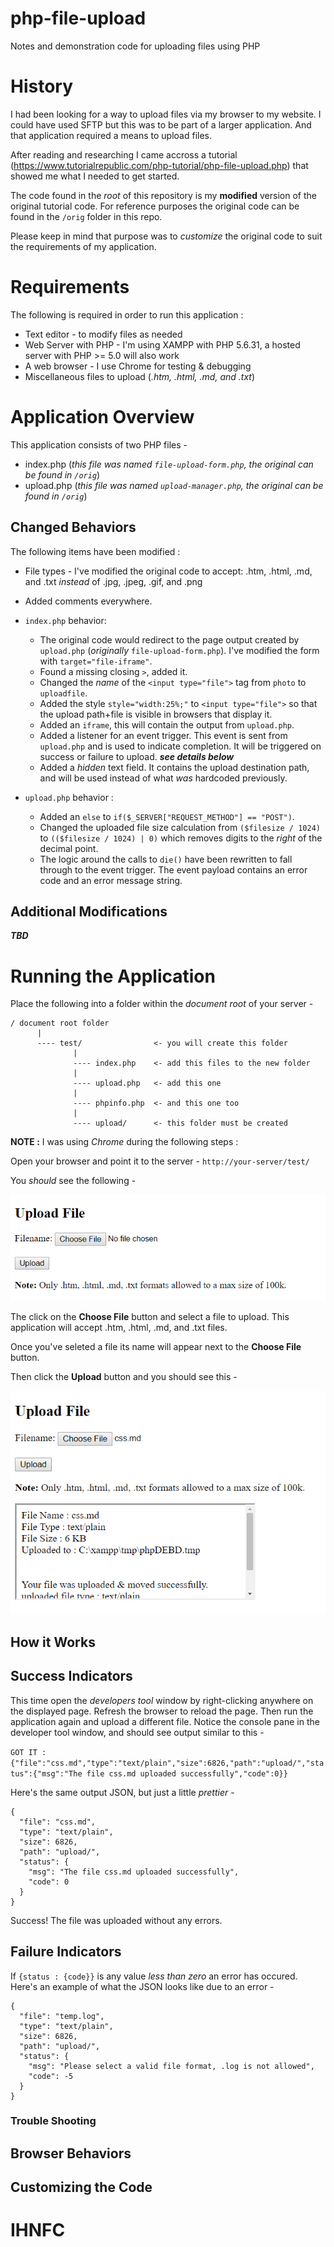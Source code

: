 # php-file-upload

Notes and demonstration code for uploading files using PHP

# History

I had been looking for a way to upload files via my browser to my website. I could have used SFTP but this was to be part of a larger application. And that application required a means to upload files.

After reading and researching I came accross a tutorial (<https://www.tutorialrepublic.com/php-tutorial/php-file-upload.php>) that showed me what I needed to get started.

The code found in the *root* of this repository is my **modified** version of the original tutorial code. For reference purposes the original code can be found in the `/orig` folder in this repo.

Please keep in mind that purpose was to *customize* the original code to suit the requirements of my application.

# Requirements

The following is required in order to run this application :

* Text editor - to modify files as needed
* Web Server with PHP - I'm using XAMPP with PHP 5.6.31, a hosted server with PHP >= 5.0 will also work
* A web browser - I use Chrome for testing & debugging
* Miscellaneous files to upload (*.htm, .html, .md, and .txt*)


# Application Overview

This application consists of two PHP files - 

* index.php (*this file was named `file-upload-form.php`, the original can be found in `/orig`*)
* upload.php (*this file was named `upload-manager.php`, the original can be found in `/orig`*)

## Changed Behaviors

The following items have been modified : 

* File types - I've modified the original code to accept: .htm, .html, .md, and .txt *instead* of .jpg, .jpeg, .gif, and .png
* Added comments everywhere.

* `index.php` behavior:
    * The original code would redirect to the page output created by `upload.php` (*originally* `file-upload-form.php`). I've modified the form with `target="file-iframe"`.
    * Found a missing closing `>`, added it.
    * Changed the *name* of the `<input type="file">` tag from `photo` to `uploadfile`.
    * Added the style `style="width:25%;"` to `<input type="file">` so that the upload path+file is visible in browsers that display it.
    * Added an `iframe`, this will contain the output from `upload.php`.
    * Added a listener for an event trigger. This event is sent from `upload.php` and is used to indicate completion. It will be triggered on success or failure to upload. __*see details below*__
    * Added a *hidden* text field. It contains the upload destination path, and will be used instead of what *was* hardcoded previously.

* `upload.php` behavior :
    * Added an `else` to `if($_SERVER["REQUEST_METHOD"] == "POST")`.
    * Changed the uploaded file size calculation from `($filesize / 1024)` to `(($filesize / 1024) | 0)` which removes digits to the *right* of the decimal point.
    * The logic around the calls to `die()` have been rewritten to fall through to the event trigger. The event payload contains an error code and an error message string.

## Additional Modifications

**_TBD_**

# Running the Application

Place the following into a folder within the *document root* of your server -

```
/ document root folder
      |
      ---- test/                <- you will create this folder
              |
              ---- index.php    <- add this files to the new folder
              |
              ---- upload.php   <- add this one
              |
              ---- phpinfo.php  <- and this one too
              |
              ---- upload/      <- this folder must be created              
```

**NOTE :** I was using *Chrome* during the following steps :

Open your browser and point it to the server - `http://your-server/test/`

You *should* see the following - 

<p align="center">
  <img src="./mdimg/screenshot-1.png" alt="Index Page" txt="Index Page"/>
</p>

The click on the **Choose File** button and select a file to upload. This application will accept .htm, .html, .md, and .txt files.

Once you've seleted a file its name will appear next to the **Choose File** button.

Then click the **Upload** button and you should see this - 

<p align="center">
  <img src="./mdimg/screenshot-2.png" alt="Index Page - successful file upload" txt="Index Page - successful file upload"/>
</p>

## How it Works



## Success Indicators

This time open the *developers tool* window by right-clicking anywhere on the displayed page. Refresh the browser to reload the page. Then run the application again and upload a different file. Notice the console pane in the developer tool window, and should see output similar to this - 

`GOT IT : {"file":"css.md","type":"text/plain","size":6826,"path":"upload/","status":{"msg":"The file css.md uploaded successfully","code":0}}`

Here's the same output JSON, but just a little *prettier* - 

```
{
  "file": "css.md",
  "type": "text/plain",
  "size": 6826,
  "path": "upload/",
  "status": {
    "msg": "The file css.md uploaded successfully",
    "code": 0
  }
}
```

Success! The file was uploaded without any errors.

## Failure Indicators

If `{status : {code}}` is any value *less than zero* an error has occured. Here's an example of what the JSON looks like due to an error - 

```
{
  "file": "temp.log",
  "type": "text/plain",
  "size": 6826,
  "path": "upload/",
  "status": {
    "msg": "Please select a valid file format, .log is not allowed",
    "code": -5
  }
}
```


### Trouble Shooting

## Browser Behaviors

## Customizing the Code


# IHNFC